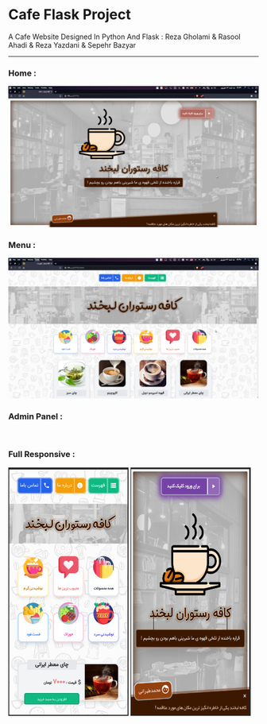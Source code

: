 # Cafe Flask Project

A Cafe Website Designed In Python And Flask : Reza Gholami &amp; Rasool Ahadi &amp; Reza Yazdani &amp; Sepehr Bazyar
<br><hr>
### Home :
<img src="./.temp/home.png" alt="">
<br>

### Menu :
<img src="./.temp/menu.png" alt="">
<br>

### Admin Panel :
<img src="./.temp/cashier.gif" alt="">
<br>  

### Full Responsive :
<p>
<img src="./.temp/responsive_menu.png" alt="" style="width:48%;height: 500px">
<img src="./.temp/responsive_home.png" alt="" style="width:48%;height: 500px">
</p>